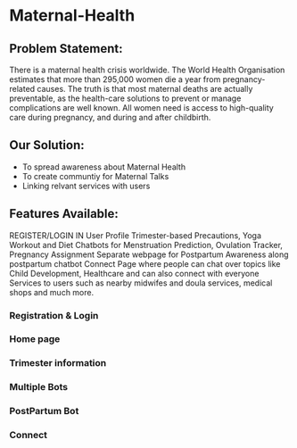 # Maternal-Health
## Problem Statement: 
There is a maternal health crisis worldwide. The World Health Organisation estimates that more than 295,000 women die a year from pregnancy-related causes. The truth is that most maternal deaths are actually preventable, as the health-care solutions to prevent or manage complications are well known. All women need is access to high-quality care during pregnancy, and during and after childbirth.

## Our Solution:
- To spread awareness about Maternal Health
- To create communtiy for Maternal Talks
- Linking relvant services with users

## Features Available:
  REGISTER/LOGIN IN 
  User Profile 
  Trimester-based Precautions, Yoga Workout and Diet 
  Chatbots for Menstruation Prediction, Ovulation Tracker, Pregnancy Assignment
  Separate webpage for Postpartum Awareness along postpartum chatbot
  Connect Page where people can chat over topics like Child Development, Healthcare and can also connect with everyone
  Services to users such as nearby midwifes and doula services, medical shops and much more.
  
### Registration & Login

### Home page

### Trimester information

### Multiple Bots

### PostPartum Bot

### Connect
